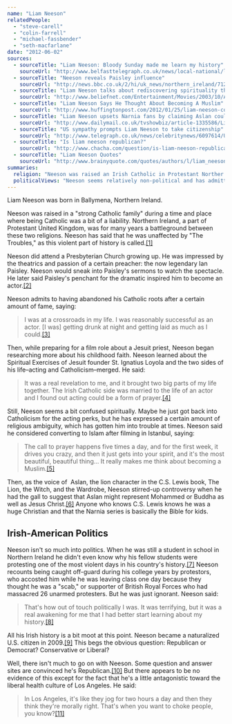```yaml
---
name: "Liam Neeson"
relatedPeople:
  - "steve-carell"
  - "colin-farrell"
  - "michael-fassbender"
  - "seth-macfarlane"
date: "2012-06-02"
sources:
  - sourceTitle: "Liam Neeson: Bloody Sunday made me learn my history"
    sourceUrl: "http://www.belfasttelegraph.co.uk/news/local-national/liam-neeson-bloody-sunday-made-me-learn-my-history-14251304.html"
  - sourceTitle: "Neeson reveals Paisley influence"
    sourceUrl: "http://news.bbc.co.uk/2/hi/uk_news/northern_ireland/7128424.stm"
  - sourceTitle: "Liam Neeson talks about rediscovering spirituality through acting"
    sourceUrl: "http://www.beliefnet.com/Entertainment/Movies/2003/10/Acting-Is-A-Form-Of-Prayer.aspx?p=1"
  - sourceTitle: "Liam Neeson Says He Thought About Becoming A Muslim"
    sourceUrl: "http://www.huffingtonpost.com/2012/01/25/liam-neeson-convert-to-islam_n_1231424.html"
  - sourceTitle: "Liam Neeson upsets Narnia fans by claiming Aslan could also be Mohammad as well as Christ"
    sourceUrl: "http://www.dailymail.co.uk/tvshowbiz/article-1335586/Liam-Neeson-upsets-Narnia-fans-claiming-Aslan-Mohammed-Christ.html"
  - sourceTitle: "US sympathy prompts Liam Neeson to take citizenship"
    sourceUrl: "http://www.telegraph.co.uk/news/celebritynews/6097614/US-sympathy-prompts-Liam-Neeson-to-take-citizenship.html"
  - sourceTitle: "Is liam neeson republican?"
    sourceUrl: "http://www.chacha.com/question/is-liam-neeson-republican"
  - sourceTitle: "Liam Neeson Quotes"
    sourceUrl: "http://www.brainyquote.com/quotes/authors/l/liam_neeson.html"
summaries:
  religion: "Neeson was raised an Irish Catholic in Protestant Norther Ireland. He is still Catholic but has expressed an interest in Islam."
  politicalViews: "Neeson seems relatively non-political and has admitted to being politically ignorant. He does object to the liberal culture of Los Angeles."
---
```


Liam Neeson was born in Ballymena, Northern Ireland.

Neeson was raised in a "strong Catholic family" during a time and place where being Catholic was a bit of a liability. Northern Ireland, a part of Protestant United Kingdom, was for many years a battleground between these two religions. Neeson has said that he was unaffected by "The Troubles," as this violent part of history is called.<a class="source-citation" href="#http%3A%2F%2Fwww.belfasttelegraph.co.uk%2Fnews%2Flocal-national%2Fliam-neeson-bloody-sunday-made-me-learn-my-history-14251304.html" title="Liam Neeson: Bloody Sunday made me learn my history">[1]</a>

Neeson did attend a Presbyterian Church growing up. He was impressed by the theatrics and passion of a certain preacher: the now legendary Ian Paisley. Neeson would sneak into Paisley's sermons to watch the spectacle. He later said Paisley's penchant for the dramatic inspired him to become an actor.<a class="source-citation" href="#http%3A%2F%2Fnews.bbc.co.uk%2F2%2Fhi%2Fuk_news%2Fnorthern_ireland%2F7128424.stm" title="Neeson reveals Paisley influence">[2]</a>

Neeson admits to having abandoned his Catholic roots after a certain amount of fame, saying:

>I was at a crossroads in my life. I was reasonably successful as an actor. [I was] getting drunk at night and getting laid as much as I could.<a class="source-citation" href="#http%3A%2F%2Fwww.beliefnet.com%2FEntertainment%2FMovies%2F2003%2F10%2FActing-Is-A-Form-Of-Prayer.aspx%3Fp%3D1" title="Liam Neeson talks about rediscovering spirituality through acting">[3]</a>

Then, while preparing for a film role about a Jesuit priest, Neeson began researching more about his childhood faith. Neeson learned about the Spiritual Exercises of Jesuit founder St. Ignatius Loyola and the two sides of his life–acting and Catholicism–merged. He said:

>It was a real revelation to me, and it brought two big parts of my life together. The Irish Catholic side was married to the life of an actor and I found out acting could be a form of prayer.<a class="source-citation" href="#http%3A%2F%2Fwww.beliefnet.com%2FEntertainment%2FMovies%2F2003%2F10%2FActing-Is-A-Form-Of-Prayer.aspx%3Fp%3D1" title="Liam Neeson talks about rediscovering spirituality through acting">[4]</a>

Still, Neeson seems a bit confused spiritually. Maybe he just got back into Catholicism for the acting perks, but he has expressed a certain amount of religious ambiguity, which has gotten him into trouble at times. Neeson said he considered converting to Islam after filming in Istanbul, saying:

>The call to prayer happens five times a day, and for the first week, it drives you crazy, and then it just gets into your spirit, and it's the most beautiful, beautiful thing… It really makes me think about becoming a Muslim.<a class="source-citation" href="#http%3A%2F%2Fwww.huffingtonpost.com%2F2012%2F01%2F25%2Fliam-neeson-convert-to-islam_n_1231424.html" title="Liam Neeson Says He Thought About Becoming A Muslim">[5]</a>

Then, as the voice of  Aslan, the lion character in the C.S. Lewis book, The Lion, the Witch, and the Wardrobe, Neeson stirred-up controversy when he had the gall to suggest that Aslan might represent Mohammed or Buddha as well as Jesus Christ.<a class="source-citation" href="#http%3A%2F%2Fwww.dailymail.co.uk%2Ftvshowbiz%2Farticle-1335586%2FLiam-Neeson-upsets-Narnia-fans-claiming-Aslan-Mohammed-Christ.html" title="Liam Neeson upsets Narnia fans by claiming Aslan could also be Mohammad as well as Christ">[6]</a> Anyone who knows C.S. Lewis knows he was a huge Christian and that the Narnia series is basically the Bible for kids.


## Irish-American Politics

Neeson isn't so much into politics. When he was still a student in school in Northern Ireland he didn't even know why his fellow students were protesting one of the most violent days in his country's history.<a class="source-citation" href="#http%3A%2F%2Fwww.belfasttelegraph.co.uk%2Fnews%2Flocal-national%2Fliam-neeson-bloody-sunday-made-me-learn-my-history-14251304.html" title="Liam Neeson: Bloody Sunday made me learn my history">[7]</a> Neeson recounts being caught off-guard during his college years by protestors, who accosted him while he was leaving class one day because they thought he was a "scab," or supporter of British Royal Forces who had massacred 26 unarmed protesters. But he was just ignorant. Neeson said:

>That's how out of touch politically I was. It was terrifying, but it was a real awakening for me that I had better start learning about my history.<a class="source-citation" href="#http%3A%2F%2Fwww.belfasttelegraph.co.uk%2Fnews%2Flocal-national%2Fliam-neeson-bloody-sunday-made-me-learn-my-history-14251304.html" title="Liam Neeson: Bloody Sunday made me learn my history">[8]</a>

All his Irish history is a bit moot at this point. Neeson became a naturalized U.S. citizen in 2009.<a class="source-citation" href="#http%3A%2F%2Fwww.telegraph.co.uk%2Fnews%2Fcelebritynews%2F6097614%2FUS-sympathy-prompts-Liam-Neeson-to-take-citizenship.html" title="US sympathy prompts Liam Neeson to take citizenship">[9]</a> This begs the obvious question: Republican or Democrat? Conservative or Liberal?

Well, there isn't much to go on with Neeson. Some question and answer sites are convinced he's Republican.<a class="source-citation" href="#http%3A%2F%2Fwww.chacha.com%2Fquestion%2Fis-liam-neeson-republican" title="Is liam neeson republican?">[10]</a> But there appears to be no evidence of this except for the fact that he's a little antagonistic toward the liberal health culture of Los Angeles. He said:

>In Los Angeles, it's like they jog for two hours a day and then they think they're morally right. That's when you want to choke people, you know?<a class="source-citation" href="#http%3A%2F%2Fwww.brainyquote.com%2Fquotes%2Fauthors%2Fl%2Fliam_neeson.html" title="Liam Neeson Quotes">[11]</a>